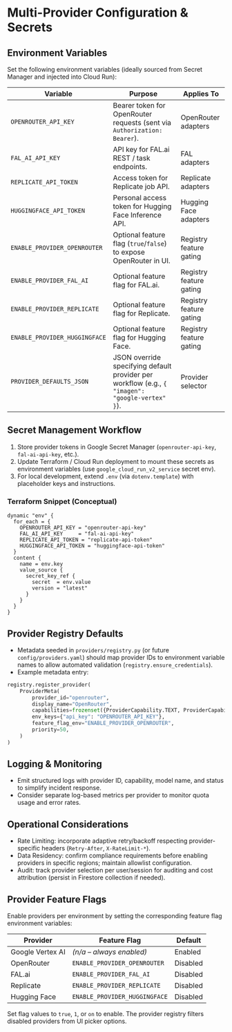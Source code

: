 # Multi-Provider Configuration & Secrets

## Environment Variables
Set the following environment variables (ideally sourced from Secret Manager and injected into Cloud Run):

| Variable | Purpose | Applies To |
| --- | --- | --- |
| `OPENROUTER_API_KEY` | Bearer token for OpenRouter requests (sent via `Authorization: Bearer`). | OpenRouter adapters |
| `FAL_AI_API_KEY` | API key for FAL.ai REST / task endpoints. | FAL adapters |
| `REPLICATE_API_TOKEN` | Access token for Replicate job API. | Replicate adapters |
| `HUGGINGFACE_API_TOKEN` | Personal access token for Hugging Face Inference API. | Hugging Face adapters |
| `ENABLE_PROVIDER_OPENROUTER` | Optional feature flag (`true`/`false`) to expose OpenRouter in UI. | Registry feature gating |
| `ENABLE_PROVIDER_FAL_AI` | Optional feature flag for FAL.ai. | Registry feature gating |
| `ENABLE_PROVIDER_REPLICATE` | Optional feature flag for Replicate. | Registry feature gating |
| `ENABLE_PROVIDER_HUGGINGFACE` | Optional feature flag for Hugging Face. | Registry feature gating |
| `PROVIDER_DEFAULTS_JSON` | JSON override specifying default provider per workflow (e.g., `{ "imagen": "google-vertex" }`). | Provider selector |

## Secret Management Workflow
1. Store provider tokens in Google Secret Manager (`openrouter-api-key`, `fal-ai-api-key`, etc.).
2. Update Terraform / Cloud Run deployment to mount these secrets as environment variables (use `google_cloud_run_v2_service` secret env). 
3. For local development, extend `.env` (via `dotenv.template`) with placeholder keys and instructions.

### Terraform Snippet (Conceptual)
```hcl
dynamic "env" {
  for_each = {
    OPENROUTER_API_KEY = "openrouter-api-key"
    FAL_AI_API_KEY     = "fal-ai-api-key"
    REPLICATE_API_TOKEN = "replicate-api-token"
    HUGGINGFACE_API_TOKEN = "huggingface-api-token"
  }
  content {
    name = env.key
    value_source {
      secret_key_ref {
        secret  = env.value
        version = "latest"
      }
    }
  }
}
```

## Provider Registry Defaults
- Metadata seeded in `providers/registry.py` (or future `config/providers.yaml`) should map provider IDs to environment variable names to allow automated validation (`registry.ensure_credentials`).
- Example metadata entry:

```python
registry.register_provider(
    ProviderMeta(
        provider_id="openrouter",
        display_name="OpenRouter",
        capabilities=frozenset({ProviderCapability.TEXT, ProviderCapability.IMAGE}),
        env_keys={"api_key": "OPENROUTER_API_KEY"},
        feature_flag_env="ENABLE_PROVIDER_OPENROUTER",
        priority=50,
    )
)
```

## Logging & Monitoring
- Emit structured logs with provider ID, capability, model name, and status to simplify incident response.
- Consider separate log-based metrics per provider to monitor quota usage and error rates.

## Operational Considerations
- Rate Limiting: incorporate adaptive retry/backoff respecting provider-specific headers (`Retry-After`, `X-RateLimit-*`).
- Data Residency: confirm compliance requirements before enabling providers in specific regions; maintain allowlist configuration.
- Audit: track provider selection per user/session for auditing and cost attribution (persist in Firestore collection if needed).

## Provider Feature Flags
Enable providers per environment by setting the corresponding feature flag environment variables:

| Provider | Feature Flag | Default |
| --- | --- | --- |
| Google Vertex AI | *(n/a – always enabled)* | Enabled |
| OpenRouter | `ENABLE_PROVIDER_OPENROUTER` | Disabled |
| FAL.ai | `ENABLE_PROVIDER_FAL_AI` | Disabled |
| Replicate | `ENABLE_PROVIDER_REPLICATE` | Disabled |
| Hugging Face | `ENABLE_PROVIDER_HUGGINGFACE` | Disabled |

Set flag values to `true`, `1`, or `on` to enable.  The provider registry filters disabled providers from UI picker options.
